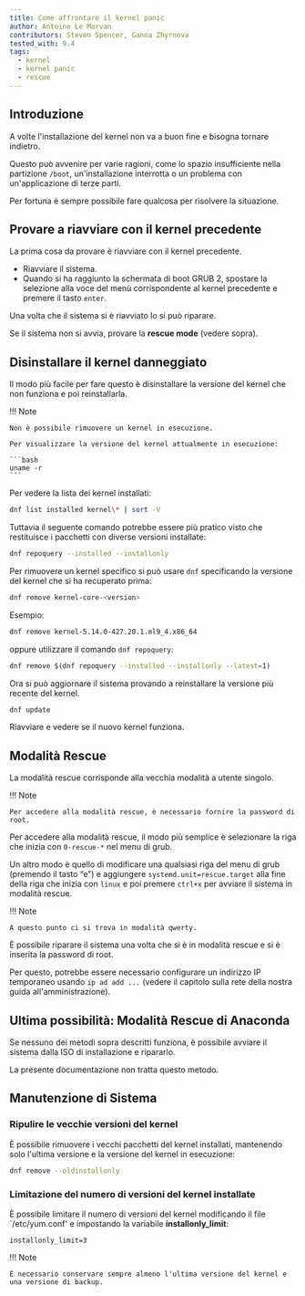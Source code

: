 ```yaml
---
title: Come affrontare il kernel panic
author: Antoine Le Morvan
contributors: Steven Spencer, Ganna Zhyrnova
tested_with: 9.4
tags:
  - kernel
  - kernel panic
  - rescue
---
```


## Introduzione

A volte l'installazione del kernel non va a buon fine e bisogna tornare indietro.

Questo può avvenire per varie ragioni, come lo spazio insufficiente nella partizione `/boot`, un'installazione interrotta o un problema con un'applicazione di terze parti.

Per fortuna è sempre possibile fare qualcosa per risolvere la situazione.

## Provare a riavviare con il kernel precedente

La prima cosa da provare è riavviare con il kernel precedente.

- Riavviare il sistema.
- Quando si ha raggiunto la schermata di boot GRUB 2, spostare la selezione alla voce del menù corrispondente al kernel precedente e premere il tasto `enter`.

Una volta che il sistema si è riavviato lo si può riparare.

Se il sistema non si avvia, provare la **rescue mode** (vedere sopra).

## Disinstallare il kernel danneggiato

Il modo più facile per fare questo è disinstallare la versione del kernel che non funziona e poi reinstallarla.

!!! Note

````
Non è possibile rimuovere un kernel in esecuzione. 

Per visualizzare la versione del kernel attualmente in esecuzione:

```bash
uname -r
```
````

Per vedere la lista dei kernel installati:

```bash
dnf list installed kernel\* | sort -V
```

Tuttavia il seguente comando potrebbe essere più pratico visto che restituisce i pacchetti con diverse versioni installate:

```bash
dnf repoquery --installed --installonly
```

Per rimuovere un kernel specifico si può usare `dnf` specificando la versione del kernel che si ha recuperato prima:

```bash
dnf remove kernel-core-<version>
```

Esempio:

```bash
dnf remove kernel-5.14.0-427.20.1.el9_4.x86_64
```

oppure utilizzare il comando `dnf repoquery`:

```bash
dnf remove $(dnf repoquery --installed --installonly --latest=1)
```

Ora si può aggiornare il sistema provando a reinstallare la versione più recente del kernel.

```bash
dnf update
```

Riavviare e vedere se il nuovo kernel funziona.

## Modalità Rescue

La modalità rescue corrisponde alla vecchia modalità a utente singolo.

!!! Note

```
Per accedere alla modalità rescue, è necessario fornire la password di root.
```

Per accedere alla modalità rescue, il modo più semplice è selezionare la riga che inizia con `0-rescue-*` nel menu di grub.

Un altro modo è quello di modificare una qualsiasi riga del menu di grub (premendo il tasto “e”) e aggiungere `systemd.unit=rescue.target` alla fine della riga che inizia con `linux` e poi premere `ctrl+x` per avviare il sistema in modalità rescue.

!!! Note

```
A questo punto ci si trova in modalità qwerty.
```

È possibile riparare il sistema una volta che si è in modalità rescue e si è inserita la password di root.

Per questo, potrebbe essere necessario configurare un indirizzo IP temporaneo usando `ip ad add ...` (vedere il capitolo sulla rete della nostra guida all'amministrazione).

## Ultima possibilità: Modalità Rescue di Anaconda

Se nessuno dei metodi sopra descritti funziona, è possibile avviare il sistema dalla ISO di installazione e ripararlo.

La presente documentazione non tratta questo metodo.

## Manutenzione di Sistema

### Ripulire le vecchie versioni del kernel

È possibile rimuovere i vecchi pacchetti del kernel installati, mantenendo solo l'ultima versione e la versione del kernel in esecuzione:

```bash
dnf remove --oldinstallonly
```

### Limitazione del numero di versioni del kernel installate

È possibile limitare il numero di versioni del kernel modificando il file \`/etc/yum.conf' e impostando la variabile **installonly_limit**:

```text
installonly_limit=3
```

!!! Note

```
È necessario conservare sempre almeno l'ultima versione del kernel e una versione di backup.
```
